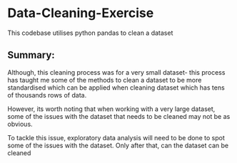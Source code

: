 # Data-Cleaning-Exercise
This codebase utilises python pandas to clean a dataset

Summary:
-


Although, this cleaning process was for a very small dataset-
this process has taught me some of the methods to clean a dataset
to be more standardised which can be applied when cleaning dataset 
which has tens of thousands rows of data.

However, its worth noting that when working with a very large dataset,
some of the issues with the dataset that needs to be cleaned may not be 
as obvious. 

To tackle this issue, exploratory data analysis will need to be done to 
spot some of the issues with the dataset. Only after that, can the dataset
can be cleaned

